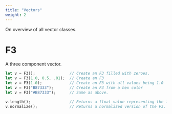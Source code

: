 ```yaml
---
title: "Vectors"
weight: 2
---
```


On overview of all vector classes.

# F3

A three component vector.

```rust
let v = F3();               // Create an F3 filled with zeroes.
let v = F3(1.0, 0.5, .01);  // Create an F3
let v = F3(1.0);            // Create an F3 with all values being 1.0
let v = F3("B87333");       // Create an F3 from a hex color
let v = F3("#B87333");      // Same as above.

v.length();                 // Returns a float value representing the length of the F3.
v.normalize();              // Returns a normalized version of the F3.
```